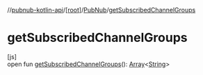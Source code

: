 //[pubnub-kotlin-api](../../../index.md)/[[root]](../index.md)/[PubNub](index.md)/[getSubscribedChannelGroups](get-subscribed-channel-groups.md)

# getSubscribedChannelGroups

[js]\
open fun [getSubscribedChannelGroups](get-subscribed-channel-groups.md)(): [Array](https://kotlinlang.org/api/latest/jvm/stdlib/kotlin-stdlib/kotlin/-array/index.html)&lt;[String](https://kotlinlang.org/api/latest/jvm/stdlib/kotlin-stdlib/kotlin/-string/index.html)&gt;
